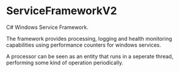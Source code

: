 # ServiceFrameworkV2
C# Windows Service Framework.

The framework provides processing, logging and health monitoring capabilities using performance counters for windows services.

A processor can be seen as an entity that runs in a seperate thread, performing some kind of operation periodically.
